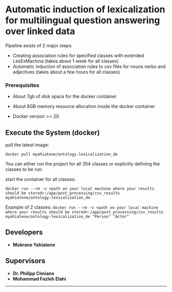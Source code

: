 # Automatic induction of lexicalization for multilingual question answering over linked data

Pipeline exists of 2 major steps:

- Creating association rules for specified classes with extended LexExMachina (takes about 1 week for all classes)
- Automatic induction of association rules to csv files for nouns verbs and adjectives (takes about a few hours for all
  classes)



### Prerequisites

- About 7gb of disk space for the docker container 

- About 6GB memory resource allocation inside the docker container

- Docker version >= 20

## Execute the System (docker)

pull the latest image:

`docker pull myahiatene/ontology-lexicalization_de`

You can either run the project for all 354 classes or explicitly defining the classes to be run:

start the container for all classes:

`docker run --rm -v <path on your local machine where your results should be stored>:/app/post_processing/csv_results myahiatene/ontology-lexicalization_de`

Example of 2 classes:
`docker run --rm -v <path on your local machine where your results should be stored>:/app/post_processing/csv_results myahiatene/ontology-lexicalization_de "Person" "Actor"`

## Developers

* **Mokrane Yahiatene**

## Supervisors

* **Dr. Philipp Cimiano**
* **Mohammad Fazleh Elahi**

---


